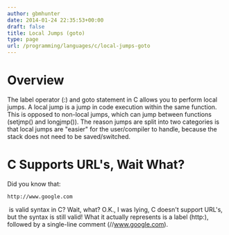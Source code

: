 ```yaml
---
author: gbmhunter
date: 2014-01-24 22:35:53+00:00
draft: false
title: Local Jumps (goto)
type: page
url: /programming/languages/c/local-jumps-goto
---
```


# Overview




The label operator (:) and goto statement in C allows you to perform local jumps. A local jump is a jump in code execution within the same function. This is opposed to non-local jumps, which can jump between functions (setjmp() and longjmp()). The reason jumps are split into two categories is that local jumps are "easier" for the user/compiler to handle, because the stack does not need to be saved/switched.




# C Supports URL's, Wait What?




Did you know that:



    
    http://www.google.com




 is valid syntax in C? Wait, what? O.K., I was lying, C doesn't support URL's, but the syntax is still valid! What it actually represents is a label (http:), followed by a single-line comment (//www.google.com).
